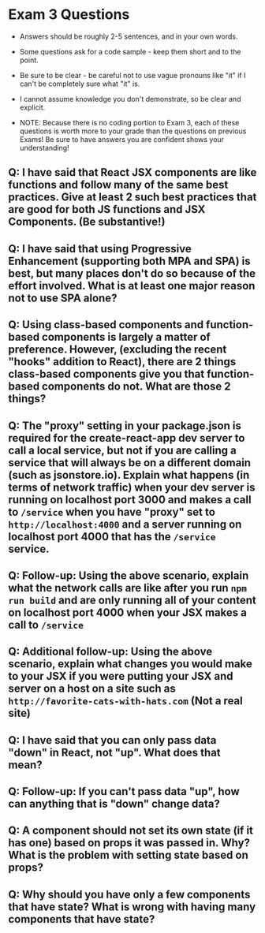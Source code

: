 # Exam 3 Questions

* Answers should be roughly 2-5 sentences, and in your own words.  
* Some questions ask for a code sample - keep them short and to the point.
* Be sure to be clear - be careful not to use vague pronouns like "it" if I can't be completely sure what "it" is.
* I cannot assume knowledge you don't demonstrate, so be clear and explicit.

* NOTE: Because there is no coding portion to Exam 3, each of these questions is worth more to your grade than the questions on previous Exams!  Be sure to have answers you are confident shows your understanding!

## Q: I have said that React JSX components are like functions and follow many of the same best practices.  Give at least 2 such best practices that are good for both JS functions and JSX Components.  (Be substantive!)

## Q: I have said that using Progressive Enhancement (supporting both MPA and SPA) is best, but many places don't do so because of the effort involved.  What is at least one major reason not to use SPA alone?

## Q: Using class-based components and function-based components is largely a matter of preference.  However, (excluding the recent "hooks" addition to React), there are 2 things class-based components give you that function-based components do not.  What are those 2 things? 

## Q: The "proxy" setting in your package.json is required for the create-react-app dev server to call a local service, but not if you are calling a service that will always be on a different domain (such as jsonstore.io).  Explain what happens (in terms of network traffic) when your dev server is running on localhost port 3000 and makes a call to `/service` when you have "proxy" set to `http://localhost:4000` and a server running on localhost port 4000 that has the `/service` service.  

## Q: Follow-up: Using the above scenario, explain what the network calls are like after you run `npm run build` and are only running all of your content on localhost port 4000 when your JSX makes a call to `/service`

## Q: Additional follow-up: Using the above scenario, explain what changes you would make to your JSX if you were putting your JSX and server on a host on a site such as `http://favorite-cats-with-hats.com` (Not a real site)

## Q: I have said that you can only pass data "down" in React, not "up".  What does that mean?

## Q: Follow-up: If you can't pass data "up", how can anything that is "down" change data?

## Q: A component should not set its own state (if it has one) based on props it was passed in.  Why?  What is the problem with setting state based on props?

## Q: Why should you have only a few components that have state?  What is wrong with having many components that have state? 
